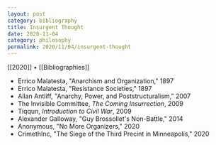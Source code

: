 ```yaml
---
layout: post
category: bibliography
title: Insurgent Thought
date: 2020-11-04
category: philosophy
permalink: 2020/11/04/insurgent-thought
---
```


[[2020]] • [[Bibliographies]]

* Errico Malatesta, "Anarchism and Organization," 1897
* Errico Malatesta, "Resistance Societies," 1897
* Allan Antliff, "Anarchy, Power, and Poststructuralism," 2007
* The Invisible Committee, *The Coming Insurrection*, 2009
* Tiqqun, *Introduction to Civil War*, 2009
* Alexander Galloway, "Guy Brossollet's Non-Battle," 2014
* Anonymous, "No More Organizers," 2020
* CrimethInc, "The Siege of the Third Precint in Minneapolis," 2020
